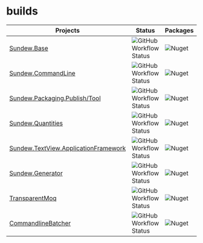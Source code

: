 # builds

| **Projects**                                                                                            | Status                                                                                                                                                        | Packages                                                                      | Actions                                                                                   |
| ------------------------------------------------------------------------------------------------------- | ------------------------------------------------------------------------------------------------------------------------------------------------------------- | ----------------------------------------------------------------------------- | ----------------------------------------------------------------------------------------- |
| [Sundew.Base](https://github.com/sundews/Sundew.Base)                                                   | ![GitHub Workflow Status](https://img.shields.io/github/workflow/status/sundews/Sundew.Base/.NET?label=GitHub%20Actions&logo=github)                          | ![Nuget](https://img.shields.io/nuget/v/Sundew.Base)                          | [GitHub Actions](https://github.com/sundews/Sundew.Base/actions)                          |
| [Sundew.CommandLine](https://github.com/sundews/Sundew.CommandLine)                                     | ![GitHub Workflow Status](https://img.shields.io/github/workflow/status/sundews/Sundew.CommandLine/.NET?label=GitHub%20Actions&logo=github)                   | ![Nuget](https://img.shields.io/nuget/v/Sundew.CommandLine)                   | [GitHub Actions](https://github.com/sundews/Sundew.CommandLine/actions)                   |
| [Sundew.Packaging.Publish/Tool](https://github.com/sundews/Sundew.Packaging)                                         | ![GitHub Workflow Status](https://img.shields.io/github/workflow/status/sundews/Sundew.Packaging/.NET?label=GitHub%20Actions&logo=github)                     | ![Nuget](https://img.shields.io/nuget/v/Sundew.Packaging.Publish)             | [GitHub Actions](https://github.com/sundews/Sundew.Packaging/actions)                     |
| [Sundew.Quantities](https://github.com/sundews/Sundew.Quantities)                                       | ![GitHub Workflow Status](https://img.shields.io/github/workflow/status/sundews/Sundew.Quantities/.NET?label=GitHub%20Actions&logo=github)                    | ![Nuget](https://img.shields.io/nuget/v/Sundew.Quantities)                    | [GitHub Actions](https://github.com/sundews/Sundew.Quantities/actions)                    |
| [Sundew.TextView.ApplicationFramework](https://github.com/sundews/Sundew.TextView.ApplicationFramework) | ![GitHub Workflow Status](https://img.shields.io/github/workflow/status/sundews/Sundew.TextView.ApplicationFramework/.NET?label=GitHub%20Actions&logo=github) | ![Nuget](https://img.shields.io/nuget/v/Sundew.TextView.ApplicationFramework) | [GitHub Actions](https://github.com/sundews/Sundew.TextView.ApplicationFramework/actions) |
| [Sundew.Generator](https://github.com/sundews/Sundew.Generator)                                         | ![GitHub Workflow Status](https://img.shields.io/github/workflow/status/sundews/Sundew.Generator/.NET?label=GitHub%20Actions&logo=github)                     | ![Nuget](https://img.shields.io/nuget/v/Sundew.Generator)                     | [GitHub Actions](https://github.com/sundews/Sundew.Generator/actions)                     |
| [TransparentMoq](https://github.com/sundews/TransparentMoq)                                             | ![GitHub Workflow Status](https://img.shields.io/github/workflow/status/sundews/TransparentMoq/.NET?label=GitHub%20Actions&logo=github)                       | ![Nuget](https://img.shields.io/nuget/v/TransparentMoq)                       | [GitHub Actions](https://github.com/sundews/TransparentMoq/actions)                       |
| [CommandlineBatcher](https://github.com/sundews/CommandlineBatcher)                                     | ![GitHub Workflow Status](https://img.shields.io/github/workflow/status/sundews/CommandlineBatcher/.NET?label=GitHub%20Actions&logo=github)                   | ![Nuget](https://img.shields.io/nuget/v/CommandlineBatcher)                   | [GitHub Actions](https://github.com/sundews/CommandlineBatcher/actions)                   |
